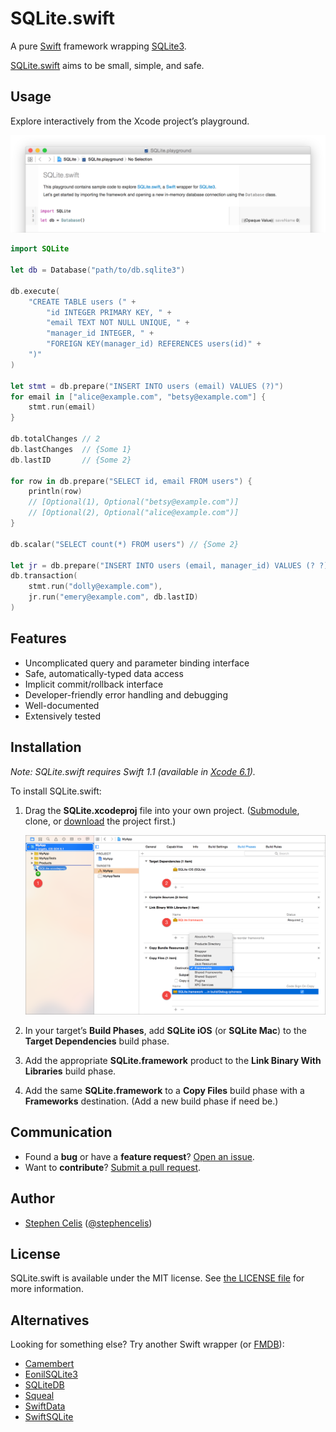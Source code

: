 # SQLite.swift

A pure [Swift][1.1] framework wrapping [SQLite3][1.2].

[SQLite.swift][1.3] aims to be small, simple, and safe.

[1.1]: https://developer.apple.com/swift/
[1.2]: http://www.sqlite.org
[1.3]: https://github.com/stephencelis/SQLite.swift


## Usage

Explore interactively from the Xcode project’s playground.

![SQLite.playground Screen Shot](Documentation/Resources/playground@2x.png)

``` swift
import SQLite

let db = Database("path/to/db.sqlite3")

db.execute(
    "CREATE TABLE users (" +
        "id INTEGER PRIMARY KEY, " +
        "email TEXT NOT NULL UNIQUE, " +
        "manager_id INTEGER, " +
        "FOREIGN KEY(manager_id) REFERENCES users(id)" +
    ")"
)

let stmt = db.prepare("INSERT INTO users (email) VALUES (?)")
for email in ["alice@example.com", "betsy@example.com"] {
    stmt.run(email)
}

db.totalChanges // 2
db.lastChanges  // {Some 1}
db.lastID       // {Some 2}

for row in db.prepare("SELECT id, email FROM users") {
    println(row)
    // [Optional(1), Optional("betsy@example.com")]
    // [Optional(2), Optional("alice@example.com")]
}

db.scalar("SELECT count(*) FROM users") // {Some 2}

let jr = db.prepare("INSERT INTO users (email, manager_id) VALUES (? ?)")
db.transaction(
    stmt.run("dolly@example.com"),
    jr.run("emery@example.com", db.lastID)
)
```


## Features

 - Uncomplicated query and parameter binding interface
 - Safe, automatically-typed data access
 - Implicit commit/rollback interface
 - Developer-friendly error handling and debugging
 - Well-documented
 - Extensively tested


## Installation

_Note: SQLite.swift requires Swift 1.1 (available in [Xcode 6.1][4.1])._

To install SQLite.swift:

 1. Drag the **SQLite.xcodeproj** file into your own project.
    ([Submodule][4.2], clone, or [download][4.3] the project first.)

    ![](Documentation/Resources/installation@2x.png)

 2. In your target’s **Build Phases**, add **SQLite iOS** (or **SQLite Mac**)
    to the **Target Dependencies** build phase.

 3. Add the appropriate **SQLite.framework** product to the
    **Link Binary With Libraries** build phase.

 4. Add the same **SQLite.framework** to a **Copy Files** build phase with a
    **Frameworks** destination. (Add a new build phase if need be.)

[4.1]: https://developer.apple.com/xcode/downloads/
[4.2]: http://git-scm.com/book/en/Git-Tools-Submodules
[4.3]: https://github.com/stephencelis/SQLite.swift/archive/master.zip


## Communication

 - Found a **bug** or have a **feature request**? [Open an issue][5.1].
 - Want to **contribute**? [Submit a pull request][5.2].

[5.1]: https://github.com/stephencelis/SQLite.swift/issues/new
[5.2]: https://github.com/stephencelis/SQLite.swift/fork


## Author

 - [Stephen Celis](mailto:stephen@stephencelis.com)
   ([@stephencelis](https://twitter.com/stephencelis))


## License

SQLite.swift is available under the MIT license. See [the LICENSE file][7.1]
for more information.

[7.1]: ./LICENSE.txt


## Alternatives

Looking for something else? Try another Swift wrapper (or [FMDB][8.1]):

 - [Camembert](https://github.com/remirobert/Camembert)
 - [EonilSQLite3](https://github.com/Eonil/SQLite3)
 - [SQLiteDB](https://github.com/FahimF/SQLiteDB)
 - [Squeal](https://github.com/nerdyc/Squeal)
 - [SwiftData](https://github.com/ryanfowler/SwiftData)
 - [SwiftSQLite](https://github.com/chrismsimpson/SwiftSQLite)

[8.1]: https://github.com/ccgus/fmdb
